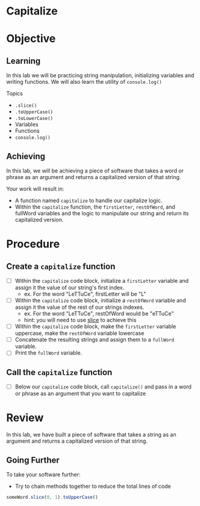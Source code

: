 # Capitalize

# Objective

## Learning

In this lab we will be practicing string manipulation, initializing variables and writing functions. We will also learn the utility of `console.log()`

Topics

- `.slice()`
- `.toUpperCase()`
- `.toLowerCase()`
- Variables
- Functions
- `console.log()`

## Achieving

In this lab, we will be achieving a piece of software that takes a word or phrase as an argument and returns a capitalized version of that string.

Your work will result in:

- A function named `capitalize` to handle our capitalize logic.
- Within the `capitalize` function, the `firstLetter`, `restOfWord`, and fullWord variables and the logic to manipulate our string and return its capitalized version.

# Procedure

## Create a `capitalize` function

- [ ] Within the `capitalize` code block, initialize a `firstLetter` variable and assign it the value of our string's first index.
    - ex. For the word "LeTTuCe", firstLetter will be "L"
- [ ] Within the `capitalize` code block, initialize a `restOfWord` variable and assign it the value of the rest of our strings indexes.
    - ex. For the word "LeTTuCe", restOfWord would be "eTTuCe"
    - hint: you will need to use [slice](https://developer.mozilla.org/en-US/docs/Web/JavaScript/Reference/Global_Objects/String/slice) to achieve this
- [ ] Within the `capitalize` code block, make the `firstLetter` variable uppercase, make the `restOfWord` variable lowercase
- [ ] Concatenate the resulting strings and assign them to a `fullWord` variable.
- [ ] Print the `fullWord` variable.

## Call the `capitalize` function

- [ ] Below our `capitalize` code block, call `capitalize()` and pass in a word or phrase as an argument that you want to capitalize

# Review

In this lab, we have built a piece of software that takes a string as an argument and returns a capitalized version of that string.

## Going Further

To take your software further:

- Try to chain methods together to reduce the total lines of code

```js
someWord.slice(0, 1).toUpperCase()
```
